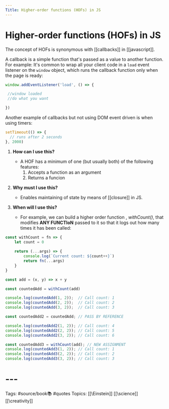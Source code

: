 ```yaml
---
Title: Higher-order functions (HOFs) in JS
---
```


# Higher-order functions (HOFs) in JS

The concept of HOFs is synonymous with [[callbacks]] in [[javascript]]. 

A callback is a simple function that's passed as a value to another function. For example:
It's common to wrap all your client code in a `load` event listener on the `window` object, which runs the callback function only when the page is ready:

```js
window.addEventListener('load', () => {

 //window loaded
 //do what you want

})
```

Another example of callbacks but not using DOM event driven is when using timers:
```js
setTimeout(() => {
  // runs after 2 seconds
}, 2000)
```


1. **How can I use this?**
	-	A HOF has a minimum of one (but usually both) of the following features:
		1. Accepts a function as an argument
		2. Returns a funcion
		
2. **Why must I use this?**
	- Enables maintaining of state by means of [[closure]] in JS.

3. **When will I use this?**
	-	For example, we can build a higher order function , *withCount()*, that modifies **ANY FUNCTIoN** passed to it so that it logs out how many times it has been called:
```js
const withCount = fn => {
	let count = 0
	
	return (...args) => {
		console.log(`Current count: ${count++}`)
		return fn(...args)
	}
}

const add = (x, y) => x + y

const countedAdd = withCount(add)

console.log(countedAdd(1, 2));	// Call count: 1
console.log(countedAdd(2, 2));	// Call count: 2
console.log(countedAdd(3, 2));	// Call count: 3

const countedAdd2 = countedAdd;	// PASS BY REFERENCE

console.log(countedAdd2(1, 2));	// Call count: 4
console.log(countedAdd2(2, 2));	// Call count: 5
console.log(countedAdd2(3, 2));	// Call count: 6

const countedAdd3 = withCount(add);	// NEW ASSIGNMENT
console.log(countedAdd3(1, 2));	// Call count: 1
console.log(countedAdd3(2, 2));	// Call count: 2
console.log(countedAdd3(3, 2));	// Call count: 3
```

# ---

Tags: #source/book📚 #quotes 
Topics: [\[\Einstein\]\] [\[\science\]\] [\[\creativity\]\]

